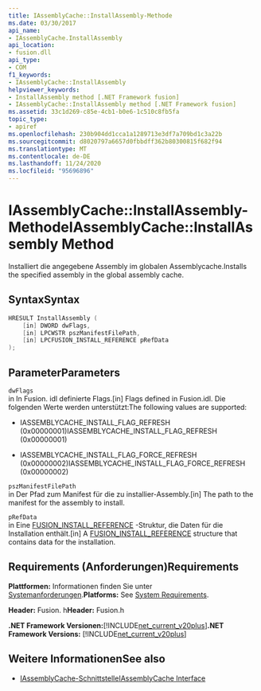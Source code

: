 ```yaml
---
title: IAssemblyCache::InstallAssembly-Methode
ms.date: 03/30/2017
api_name:
- IAssemblyCache.InstallAssembly
api_location:
- fusion.dll
api_type:
- COM
f1_keywords:
- IAssemblyCache::InstallAssembly
helpviewer_keywords:
- InstallAssembly method [.NET Framework fusion]
- IAssemblyCache::InstallAssembly method [.NET Framework fusion]
ms.assetid: 33c1d269-c85e-4cb1-b0e6-1c510c8fb5fa
topic_type:
- apiref
ms.openlocfilehash: 230b904dd1cca1a1289713e3df7a709bd1c3a22b
ms.sourcegitcommit: d8020797a6657d0fbbdff362b80300815f682f94
ms.translationtype: MT
ms.contentlocale: de-DE
ms.lasthandoff: 11/24/2020
ms.locfileid: "95696896"
---
```

# <a name="iassemblycacheinstallassembly-method"></a><span data-ttu-id="c7bbe-102">IAssemblyCache::InstallAssembly-Methode</span><span class="sxs-lookup"><span data-stu-id="c7bbe-102">IAssemblyCache::InstallAssembly Method</span></span>

<span data-ttu-id="c7bbe-103">Installiert die angegebene Assembly im globalen Assemblycache.</span><span class="sxs-lookup"><span data-stu-id="c7bbe-103">Installs the specified assembly in the global assembly cache.</span></span>  
  
## <a name="syntax"></a><span data-ttu-id="c7bbe-104">Syntax</span><span class="sxs-lookup"><span data-stu-id="c7bbe-104">Syntax</span></span>  
  
```cpp  
HRESULT InstallAssembly (  
    [in] DWORD dwFlags,  
    [in] LPCWSTR pszManifestFilePath,  
    [in] LPCFUSION_INSTALL_REFERENCE pRefData  
);  
```  
  
## <a name="parameters"></a><span data-ttu-id="c7bbe-105">Parameter</span><span class="sxs-lookup"><span data-stu-id="c7bbe-105">Parameters</span></span>  

 `dwFlags`  
 <span data-ttu-id="c7bbe-106">in In Fusion. idl definierte Flags.</span><span class="sxs-lookup"><span data-stu-id="c7bbe-106">[in] Flags defined in Fusion.idl.</span></span> <span data-ttu-id="c7bbe-107">Die folgenden Werte werden unterstützt:</span><span class="sxs-lookup"><span data-stu-id="c7bbe-107">The following values are supported:</span></span>  
  
- <span data-ttu-id="c7bbe-108">IASSEMBLYCACHE_INSTALL_FLAG_REFRESH (0x00000001)</span><span class="sxs-lookup"><span data-stu-id="c7bbe-108">IASSEMBLYCACHE_INSTALL_FLAG_REFRESH (0x00000001)</span></span>  
  
- <span data-ttu-id="c7bbe-109">IASSEMBLYCACHE_INSTALL_FLAG_FORCE_REFRESH (0x00000002)</span><span class="sxs-lookup"><span data-stu-id="c7bbe-109">IASSEMBLYCACHE_INSTALL_FLAG_FORCE_REFRESH (0x00000002)</span></span>  
  
 `pszManifestFilePath`  
 <span data-ttu-id="c7bbe-110">in Der Pfad zum Manifest für die zu installier-Assembly.</span><span class="sxs-lookup"><span data-stu-id="c7bbe-110">[in] The path to the manifest for the assembly to install.</span></span>  
  
 `pRefData`  
 <span data-ttu-id="c7bbe-111">in Eine [FUSION_INSTALL_REFERENCE](fusion-install-reference-structure.md) -Struktur, die Daten für die Installation enthält.</span><span class="sxs-lookup"><span data-stu-id="c7bbe-111">[in] A [FUSION_INSTALL_REFERENCE](fusion-install-reference-structure.md) structure that contains data for the installation.</span></span>  
  
## <a name="requirements"></a><span data-ttu-id="c7bbe-112">Requirements (Anforderungen)</span><span class="sxs-lookup"><span data-stu-id="c7bbe-112">Requirements</span></span>  

 <span data-ttu-id="c7bbe-113">**Plattformen:** Informationen finden Sie unter [Systemanforderungen](../../get-started/system-requirements.md).</span><span class="sxs-lookup"><span data-stu-id="c7bbe-113">**Platforms:** See [System Requirements](../../get-started/system-requirements.md).</span></span>  
  
 <span data-ttu-id="c7bbe-114">**Header:** Fusion. h</span><span class="sxs-lookup"><span data-stu-id="c7bbe-114">**Header:** Fusion.h</span></span>  
  
 <span data-ttu-id="c7bbe-115">**.NET Framework Versionen:**[!INCLUDE[net_current_v20plus](../../../../includes/net-current-v20plus-md.md)]</span><span class="sxs-lookup"><span data-stu-id="c7bbe-115">**.NET Framework Versions:** [!INCLUDE[net_current_v20plus](../../../../includes/net-current-v20plus-md.md)]</span></span>  
  
## <a name="see-also"></a><span data-ttu-id="c7bbe-116">Weitere Informationen</span><span class="sxs-lookup"><span data-stu-id="c7bbe-116">See also</span></span>

- [<span data-ttu-id="c7bbe-117">IAssemblyCache-Schnittstelle</span><span class="sxs-lookup"><span data-stu-id="c7bbe-117">IAssemblyCache Interface</span></span>](iassemblycache-interface.md)
